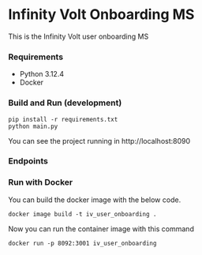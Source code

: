# Infinity Volt Onboarding MS

This is the Infinity Volt user onboarding MS

### Requirements ###
* Python 3.12.4
* Docker

### Build and Run (development) ###
```shell
pip install -r requirements.txt
python main.py
```
You can see the project running in http://localhost:8090

### Endpoints ###


### Run with Docker ###
You can build the docker image with the below code.

```shell
docker image build -t iv_user_onboarding .
```

Now you can run the container image with this command
```shell
docker run -p 8092:3001 iv_user_onboarding 
```
